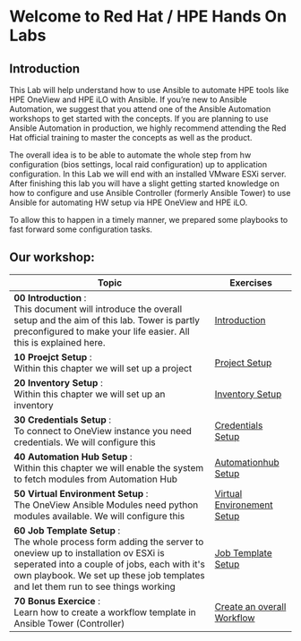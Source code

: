 
# Welcome to Red Hat / HPE Hands On Labs

## Introduction

This Lab will help understand how to use Ansible to automate HPE tools like HPE OneView and HPE iLO with Ansible. If you’re new to Ansible Automation, we suggest that you attend one of the Ansible Automation workshops to get started with the concepts. If you are planning to use Ansible Automation in production, we highly recommend attending the Red Hat official training to master the concepts as well as the product.

The overall idea is to be able to automate the whole step from hw configuration (bios settings, local raid configuration) up to application configuration. In this Lab we will end with an installed VMware ESXi server.
After finishing this lab you will have a slight getting started knowledge on how to configure and use Ansible Controller (formerly Ansible Tower) to use Ansible for automating HW setup via HPE OneView and HPE iLO.

To allow this to happen in a timely manner, we prepared some playbooks to fast forward some configuration tasks. 

## Our workshop:
| Topic   | Exercises  | 
|---|---|
| **00 Introduction** :<br> This document will introduce the overall setup and the aim of this lab. Tower is partly preconfigured to make your life easier. All this is explained here. | [Introduction](./exercises/00_introduction.md) |
| **10 Proejct Setup** :<br> Within this chapter we will set up a project | [Project Setup](./exercises/10_projectsetup.md) |
| **20 Inventory Setup** :<br> Within this chapter we will set up an inventory | [Inventory Setup](./exercises/20_inventorysetup.md) |
| **30 Credentials Setup** :<br> To connect to OneView instance you need credentials. We will configure this | [Credentials Setup](./exercises/30_credentialsetup.md) |
| **40 Automation Hub Setup** :<br> Within this chapter we will enable the system to fetch modules from Automation Hub | [Automationhub Setup](./exercises/40_automationhubsetup.md) |
| **50 Virtual Environment Setup** :<br> The OneView Ansible Modules need python modules available. We will configure this | [Virtual Environement Setup](./exercises/50_venvsetup.md) |
| **60 Job Template Setup** :<br> The whole process form adding the server to oneview up to installation ov ESXi is seperated into a couple of jobs, each with it's own playbook. We set up these job templates and let them run to see things working | [Job Template Setup](./exercises/60_jobtemplatesetup.md) |
| **70 Bonus Exercice** :<br> Learn how to create a workflow template in Ansible Tower (Controller)| [Create an overall Workflow](./exercises/70_workflow.md)



<!-- ## Our workshop:

 | Topic   | Exercises  | 
 |---|---|
 | **Prerequisites** : This document will explain the prerequisites for this workshop| [Prerequisites](./exercises/prerequisites.md) |
 | **Exercice 0** : This guide explains how to install Red Hat Ansible Tower (Controller)| [Ansible Tower Deployment](./exercises/ansible_tower_install.md) |
 | **Preparation** : This preparation guides you to setup the bastion host| [Prepare Bastion Host](./exercises/prepare_bastion_host.md) |
 | **Exercice 1** : This prerequisite guides you to setup git and vscode on your windows laptop| [Code Editor and Git on Windows](./exercises/code_editor_and_git_on_windows.md) |
 | **Exercice 2** : This prerequisites guides you to create a fork of the provided workshop repository| [Cloning Workshop Using Git](./exercises/git.md) |
 | **Exercice 3** : This exercise helps to create your first virtual environement in tower| [Setting up Virtual Environment](./exercises/virtual_environment.md) |
 | **Exercice 4** : This exercise introduces how to automate HPE OneView with Ansible Tower (Controller)| [Getting Started with HPE OneView](./exercises/getting_started_with_hpe_oneview.md) |
 | **Exercice 5** : This excerice automates HW manipulation via  HPE OneView with Ansible Tower (Controller)| [Automationg HPE OneView to manipulate Server Configuration](./exercises/oneview_server_config.md) |
 |  **Exercice 6** : This excerice automates deployment of ESXi with Ansible Tower (Controller)| [VMware ESXi Automated Deployment](./exercises/vmware_install.md)
-->
